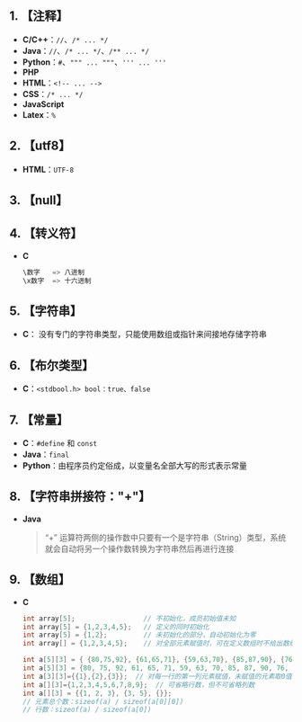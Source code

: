 ## 1. 【注释】

* **C/C++**：`//`、`/* ... */`
* **Java**：`//`、`/* ... */`、`/** ... */`
* **Python**：`#`、`""" ... """`、`''' ... '''`
* **PHP**
* **HTML**：`<!-- ... -->`
* **CSS**：`/* ... */`
* **JavaScript**
* **Latex**：`%`

## 2. 【utf8】

* **HTML**：`UTF-8`

## 3. 【null】



## 4. 【转义符】

* **C**
    
    ```c
    \数字   => 八进制
    \x数字  => 十六进制
    ```

## 5. 【字符串】

* **C**： 没有专门的字符串类型，只能使用数组或指针来间接地存储字符串

## 6. 【布尔类型】

* **C**：`<stdbool.h> bool：true、false`

## 7. 【常量】

* **C**：`#define` 和 `const`
* **Java**：`final`
* **Python**：由程序员约定俗成，以变量名全部大写的形式表示常量

## 8. 【字符串拼接符："+"】

* **Java**
    > “+” 运算符两侧的操作数中只要有一个是字符串（String）类型，系统就会自动将另一个操作数转换为字符串然后再进行连接
    

## 9. 【数组】

* **C**

    ``` c
    int array[5];                 // 不初始化，成员初始值未知
    int array[5] = {1,2,3,4,5};   // 定义的同时初始化
    int array[5] = {1,2};         // 未初始化的部分，自动初始化为零
    int array[] = {1,2,3,4,5};    // 对全部元素赋值时，可在定义数组时不给出数组长度
    
    int a[5][3] = { {80,75,92}, {61,65,71}, {59,63,70}, {85,87,90}, {76,77,85} };
    int a[5][3] = {80, 75, 92, 61, 65, 71, 59, 63, 70, 85, 87, 90, 76, 77, 85};
    int a[3][3]={{1},{2},{3}};  // 对每一行的第一列元素赋值，未赋值的元素取0值
    int a[][3]={1,2,3,4,5,6,7,8,9};  // 可省略行数，但不可省略列数
    int a[][3] = {{1, 2, 3}, {3, 5}, {}};
    // 元素总个数：sizeof(a) / sizeof(a[0][0])
    // 行数：sizeof(a) / sizeof(a[0])
    ```
    
